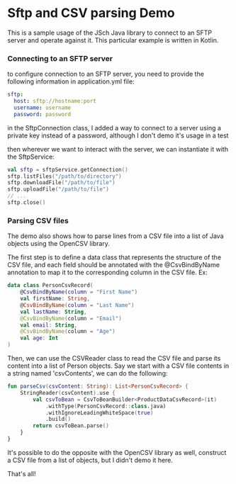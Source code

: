# Sftp and CSV parsing Demo

This is a sample usage of the JSch Java library to connect to an SFTP server and operate against it. This particular
example is written in Kotlin.

### Connecting to an SFTP server

to configure connection to an SFTP server, you need to provide the following information in application.yml file:

```yaml
sftp:
  host: sftp://hostname:port
  username: username
  password: password
```

in the SftpConnection class, I added a way to connect to a server using a private key instead of a password, although I don't demo it's usage in a test

then wherever we want to interact with the server, we can instantiate it with the SftpService:

```kotlin
val sftp = sftpService.getConnection()
sftp.listFiles("/path/to/directory")
sftp.downloadFile("/path/to/file")
sftp.uploadFile("/path/to/file")
// ...
sftp.close()
```

### Parsing CSV files

The demo also shows how to parse lines from a CSV file into a list of Java objects using the OpenCSV library.

The first step is to define a data class that represents the structure of the CSV file, and each field should be annotated with the @CsvBindByName annotation to map it to the corresponding column in the CSV file. Ex:

```kotlin
data class PersonCsvRecord(
    @CsvBindByName(column = "First Name")
    val firstName: String,
    @CsvBindByName(column = "Last Name")
    val lastName: String,
    @CsvBindByName(column = "Email")
    val email: String,
    @CsvBindByName(column = "Age")
    val age: Int
)
```

Then, we can use the CSVReader class to read the CSV file and parse its content into a list of Person objects. Say we start with a CSV file contents in a string named 'csvContents', we can do the following:

```kotlin
fun parseCsv(csvContent: String): List<PersonCsvRecord> {
    StringReader(csvContent).use {
        val csvToBean = CsvToBeanBuilder<ProductDataCsvRecord>(it)
            .withType(PersonCsvRecord::class.java)
            .withIgnoreLeadingWhiteSpace(true)
            .build()
        return csvToBean.parse()
    }
}
```
It's possible to do the opposite with the OpenCSV library as well, construct a CSV file from a list of objects, but I didn't demo it here.


That's all!